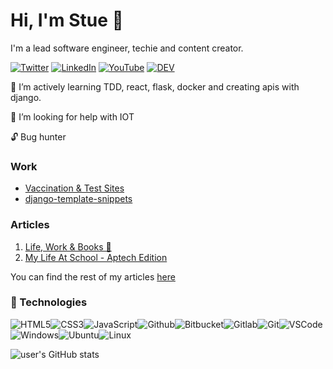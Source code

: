 # Hi, I'm Stue 👋
I'm a lead software engineer, techie and content creator.

[![Twitter](https://img.shields.io/badge/Twitter-%231DA1F2.svg?&style=flat-square&logo=twitter&logoColor=white)](https://twitter.com/stuartelimu) [![LinkedIn](https://img.shields.io/badge/LinkedIn-%230077B5.svg?&style=flat-square&logo=linkedin&logoColor=white)](https://linkedin.com/in/stuartelimu) [![YouTube](https://img.shields.io/badge/YouTube-%23FF0000.svg?&style=flat-square&logo=youtube&logoColor=white)](https://www.youtube.com/channel/UCoB_n3kBg8wPtt5eXMYY5rQ) [![DEV](https://img.shields.io/badge/DEV-%23000000.svg?&style=flat-square&logo=dev.to&logoColor=white)](https://dev.to/stuartelimu)

🌱 I’m actively learning TDD, react, flask, docker and creating apis with django.

🤔 I’m looking for help with IOT

🔓 Bug hunter

### Work

- [Vaccination & Test Sites](https://vaccination-centers.herokuapp.com/)
- [django-template-snippets](https://marketplace.visualstudio.com/items?itemName=StuartElimu.django-template-snippets)


### Articles
1. [Life, Work & Books 🤔](https://stuartelimu.medium.com/life-work-books-3a26b9f48e1e)
2. [My Life At School - Aptech Edition](https://telegra.ph/My-Life-at-School---Aptech-Edition-03-07)

You can find the rest of my articles [here](https://stuartelimu.github.io/)

<!--
**stuartelimu/stuartelimu** is a ✨ _special_ ✨ repository because its `README.md` (this file) appears on your GitHub profile.

Here are some ideas to get you started:

- 🔭 I’m currently working on ...
- 🌱 I’m currently learning ...
- 👯 I’m looking to collaborate on ...
- 🤔 I’m looking for help with ...
- 💬 Ask me about ...
- 📫 How to reach me: ...
- 😄 Pronouns: ...
- ⚡ Fun fact: ...
-->


### :wrench: Technologies
![HTML5](https://img.icons8.com/color/30/html-5.png)![CSS3](https://img.icons8.com/color/30/css3.png)![JavaScript](https://img.icons8.com/color/30/javascript.png)![Github](https://img.icons8.com/material-outlined/30/github.png)![Bitbucket](https://img.icons8.com/color/30/bitbucket.png)![Gitlab](https://img.icons8.com/color/30/gitlab.png)![Git](https://img.icons8.com/color/30/git.png)![VSCode](https://img.icons8.com/color/30/visual-studio-code-2019.png)![Windows](https://img.icons8.com/color/30/windows-10.png)![Ubuntu](https://img.icons8.com/color/30/ubuntu--v1.png)![Linux](https://img.icons8.com/color/30/linux.png)

![user's GitHub stats](https://github-readme-stats.vercel.app/api?username=stuartelimu&amp;show_icons=true&amp;theme=radical)
